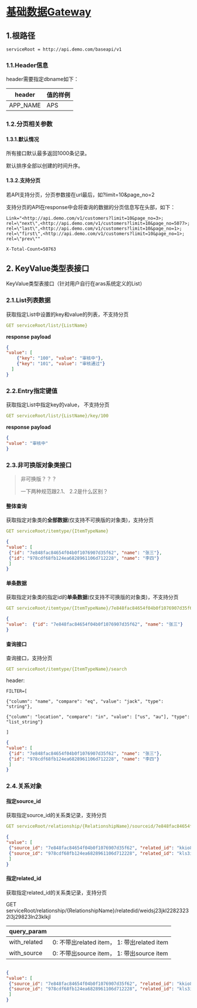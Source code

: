 # [基础数据Gateway](http://47.99.104.128:8090/pages/viewpage.action?pageId=4395487)

## 1.根路径

```properties
serviceRoot = http://api.demo.com/baseapi/v1
```

### 1.1.Header信息

header需要指定dbname如下：

| header   | 值的样例 |
| -------- | -------- |
| APP_NAME | APS      |

### 1.2.分页相关参数

#### 1.3.1.默认情况

所有接口默认最多返回1000条记录。

默认排序全部以创建的时间升序。

#### 1.3.2.支持分页

若API支持分页，分页参数接在url最后，如?limit=10&page_no=2

支持分页的API在response中会将查询的数据的分页信息写在头部，如下：

```properties
Link="<http://api.demo.com/v1/customers?limit=10&page_no=3>; rel=\"next\",<http://api.demo.com/v1/customers?limit=10&page_no=5077>; rel=\"last\",<http://api.demo.com/v1/customers?limit=10&page_no=1>; rel=\"first\",<http://api.demo.com/v1/customers?limit=10&page_no=1>; rel=\"prev\""

X-Total-Count=50763
```



## 2. KeyValue类型表接口

KeyValue类型表接口（针对用户自行在aras系统定义的List）

### 2.1.List列表数据

获取指定List中设置的key和value的列表，不支持分页

```yaml
GET serviceRoot/list/{ListName}
```

**response payload**

```json
{
"value": [
    {"key": "100", "value": "审核中"},
    {"key": "101", "value": "审核通过"}
  ]
}
```

### 2.2.Entry指定键值

获取指定List中指定key的value， 不支持分页

```yaml
GET serviceRoot/list/{ListName}/key/100
```
**response payload**

```json
{
"value": "审核中"
}
```



### 2.3.非可换版对象类接口

> 非可换版？？？
>
> 一下两种规范跟2.1、 2.2是什么区别？

#### 整体查询

获取指定对象类的**全部数据**(仅支持不可换版的对象类)，支持分页

```yaml
GET serviceRoot/itemtype/{ItemTypeName}
```

```json
{
"value": [
 {"id": "7e848fac84654f04b0f1076907d35f62", "name": "张三"},
 {"id": "978cdf68fb124ea6828961106d712228", "name": "李四"}
 ]
}
```

#### 单条数据

获取指定对象类的指定id的**单条数据**(仅支持不可换版的对象类)，不支持分页

```yaml
GET serviceRoot/itemtype/{ItemTypeName}/7e848fac84654f04b0f1076907d35f62
```

```json
{
"value":  {"id": "7e848fac84654f04b0f1076907d35f62", "name": "张三"}
}
```

#### 查询接口

查询接口，支持分页

```yaml
GET serviceRoot/itemtype/{ItemTypeName}/search
```

header:

```properties
FILTER=[

{"column": "name", "compare": "eq", "value": "jack", "type": "string"},

{"column": "location", "compare": "in", "value": ["us", "au"], "type": "list_string"}

]
```



```json
{
"value": [
 {"id": "7e848fac84654f04b0f1076907d35f62", "name": "张三"},
 {"id": "978cdf68fb124ea6828961106d712228", "name": "李四"}
 ]
}
```

### 2.4.关系对象

#### 指定source_id

获取指定source_id的关系类记录，支持分页

```yaml
GET serviceRoot/relationship/{RelationshipName}/sourceid/7e848fac84654f04b0f1076907d35f62
```

```json
{
"value": [
 {"source_id": "7e848fac84654f04b0f1076907d35f62", "related_id": "kkio8fac84654f04b0f1076907d35f62", "other_prop": "sss"},
 {"source_id": "978cdf68fb124ea6828961106d712228", "related_id": "kls3id8c84654f04b0f1076907d35f62", "other_prop": "ttt"}
 ]
}
```
#### 指定related_id

获取指定related_id的关系类记录，支持分页

GET serviceRoot/relationship/{RelationshipName}/relatedid/weidsj23jkl22823232l3j29823ln23klkjl

| query_param  |                                             |
| ------------ | ------------------------------------------- |
| with_related | 0: 不带出related item， 1: 带出related item |
| with_source  | 0: 不带出source item， 1: 带出source item   |

```json

{
"value": [
 {"source_id": "7e848fac84654f04b0f1076907d35f62", "related_id": "kkio8fac84654f04b0f1076907d35f62", "other_prop": "sss", "related_item": {}, "source_item": {}},
 {"source_id": "978cdf68fb124ea6828961106d712228", "related_id": "kls3id8c84654f04b0f1076907d35f62", "other_prop": "ttt", "related_item": {}, "source_item": {}}
 ]
}
```

